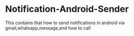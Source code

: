 # Notification-Android-Sender
This contains that how to send notifications in android via gmail,whatsapp,message,and how to call
